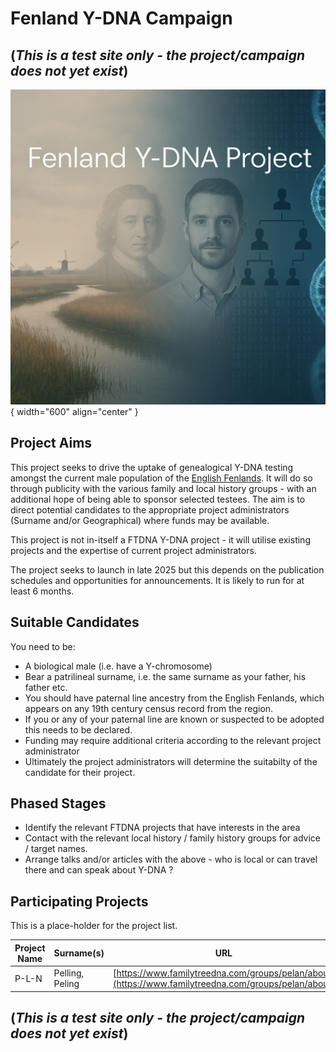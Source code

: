 # Fenland Y-DNA Campaign
## (*This is a test site only - the project/campaign does not yet exist*)

![Logo](img/fenland-banner-1.png){ width="600" align="center" }

## Project Aims

This project seeks to drive the uptake of genealogical Y-DNA testing amongst the current male population of the [English Fenlands](https://en.wikipedia.org/wiki/The_Fens). It will do so through publicity with the various family and local history groups - with an additional hope of being able to sponsor selected testees. The aim is to direct potential candidates to the appropriate project administrators (Surname and/or Geographical) where funds may be available.

This project is not in-itself a FTDNA Y-DNA project - it will utilise existing projects and the expertise of current project administrators.

The project seeks to launch in late 2025 but this depends on the publication schedules and opportunities for announcements.
It is likely to run for at least 6 months.

## Suitable Candidates

You need to be:

 * A biological male (i.e. have a Y-chromosome) 
 * Bear a patrilineal surname, i.e. the same surname as your father, his father etc.
 * You should have paternal line ancestry from the English Fenlands, which appears on any 19th century census record from the region.
 * If you or any of your paternal line are known or suspected to be adopted this needs to be declared.
 * Funding may require additional criteria according to the relevant project administrator
 * Ultimately the project administrators will determine the suitabilty of the candidate for their project.

## Phased Stages

 * Identify the relevant FTDNA projects that have interests in the area
 * Contact with the relevant local history / family history groups for advice / target names.
 * Arrange talks and/or articles with the above - who is local or can travel there and can speak about Y-DNA ?

## Participating Projects

This is a place-holder for the project list. 


| Project Name |  Surname(s) | URL | Sponsorship Available ? |
| ------------ |  -----------| --- | ---------------------   |
| P-L-N        |  Pelling, Peling  | [https://www.familytreedna.com/groups/pelan/about](https://www.familytreedna.com/groups/pelan/about)    |  Yes |    



## (*This is a test site only - the project/campaign does not yet exist*)